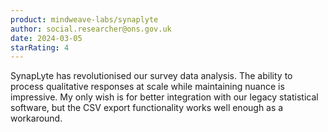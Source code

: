 ```yaml
---
product: mindweave-labs/synaplyte
author: social.researcher@ons.gov.uk
date: 2024-03-05
starRating: 4
---
```


SynapLyte has revolutionised our survey data analysis. The ability to process qualitative responses at scale while maintaining nuance is impressive. My only wish is for better integration with our legacy statistical software, but the CSV export functionality works well enough as a workaround.
